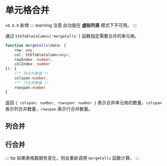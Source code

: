 # 单元格合并 
`v0.8.0` 新增
::: warning 注意
此功能在 **虚拟列表** 模式下不可用。
:::

通过 `StkTableColumns['mergeCells']` 函数指定需要合并的单元格。

```ts
function mergeCells(data: { 
    row: any,
    col: StkTableColumn<any>,
    rowIndex: number,
    colIndex: number
}): {
    /** 列合并数量 */
    colspan:number, 
    /** 行合并数量 */
    rowspan:number
}
```
返回 `{ colspan: number, rowspan: number }` 表示合并单元格的数量，`colspan` 表示列合并数量，`rowspan` 表示行合并数量。

## 列合并
<demo vue="basic/merge-cells/MergeCellsCol.vue"></demo>

## 行合并
<demo vue="basic/merge-cells/MergeCellsRow.vue"></demo>

::: tip
如果表格数据有变化，则会重新调用 `mergeCells` 函数计算。
:::
